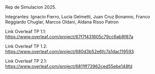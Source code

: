 Rep de Simulacion 2025.

Integrantes:
Ignacio Fierro,
Lucia Gelmetti,
Juan Cruz Bonanno,
Franco Reggiardo Chuglar,
Marcos Oldani,
Aldana Risso Patron

Link Overleaf TP 1.1: https://www.overleaf.com/project/67f7f431605c79cc6ab8f87a

Link Overleaf TP 1.2: https://www.overleaf.com/project/680d3b52e6fc7a1dac119593

Link Overleaf TP 2.1: https://www.overleaf.com/project/6811ff73962ced55ebe148fd
